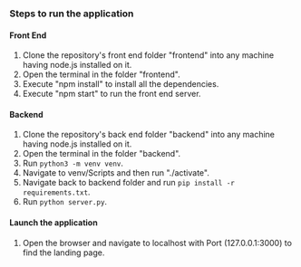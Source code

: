 ### Steps to run the application

#### Front End

1. Clone the repository's front end folder "frontend" into any machine having node.js installed on it.
2. Open the terminal in the folder "frontend".
3. Execute "npm install" to install all the dependencies.
4. Execute "npm start" to run the front end server.

#### Backend

1. Clone the repository's back end folder "backend" into any machine having node.js installed on it.
2. Open the terminal in the folder "backend".
3. Run `python3 -m venv venv`.
4. Navigate to venv/Scripts and then run "./activate".
5. Navigate back to backend folder and run `pip install -r requirements.txt`.
6. Run `python server.py`.

#### Launch the application

1. Open the browser and navigate to localhost  with Port (127.0.0.1:3000) to find the landing page.
